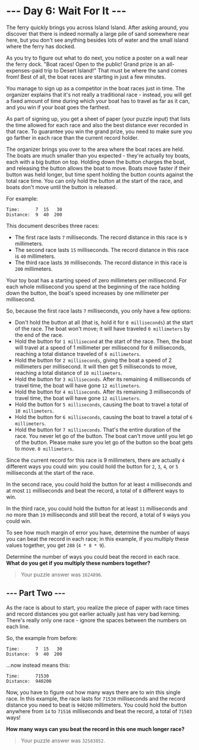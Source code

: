 # --- Day 6: Wait For It ---

The ferry quickly brings you across Island Island. After asking around, you discover that there is indeed normally a large pile of sand somewhere near here, but you don't see anything besides lots of water and the small island where the ferry has docked.

As you try to figure out what to do next, you notice a poster on a wall near the ferry dock. "Boat races! Open to the public! Grand prize is an all-expenses-paid trip to Desert Island!" That must be where the sand comes from! Best of all, the boat races are starting in just a few minutes.

You manage to sign up as a competitor in the boat races just in time. The organizer explains that it's not really a traditional race - instead, you will get a fixed amount of time during which your boat has to travel as far as it can, and you win if your boat goes the farthest.

As part of signing up, you get a sheet of paper (your puzzle input) that lists the time allowed for each race and also the best distance ever recorded in that race. To guarantee you win the grand prize, you need to make sure you go farther in each race than the current record holder.

The organizer brings you over to the area where the boat races are held. The boats are much smaller than you expected - they're actually toy boats, each with a big button on top. Holding down the button charges the boat, and releasing the button allows the boat to move. Boats move faster if their button was held longer, but time spent holding the button counts against the total race time. You can only hold the button at the start of the race, and boats don't move until the button is released.

For example:

```
Time:      7  15   30
Distance:  9  40  200
```

This document describes three races:

- The first race lasts `7` milliseconds. The record distance in this race is `9` millimeters.
- The second race lasts `15` milliseconds. The record distance in this race is `40` millimeters.
- The third race lasts `30` milliseconds. The record distance in this race is `200` millimeters.

Your toy boat has a starting speed of zero millimeters per millisecond. For each whole millisecond you spend at the beginning of the race holding down the button, the boat's speed increases by one millimeter per millisecond.

So, because the first race lasts `7` milliseconds, you only have a few options:

- Don't hold the button at all (that is, hold it for `0 milliseconds`) at the start of the race. The boat won't move; it will have traveled `0 millimeters` by the end of the race.
- Hold the button for `1 millisecond` at the start of the race. Then, the boat will travel at a speed of 1 millimeter per millisecond for 6 milliseconds, reaching a total distance traveled of `6 millimeters`.
- Hold the button for `2 milliseconds`, giving the boat a speed of 2 millimeters per millisecond. It will then get 5 milliseconds to move, reaching a total distance of `10 millimeters`.
- Hold the button for `3 milliseconds`. After its remaining 4 milliseconds of travel time, the boat will have gone `12 millimeters`.
- Hold the button for `4 milliseconds`. After its remaining 3 milliseconds of travel time, the boat will have gone `12 millimeters`.
- Hold the button for `5 milliseconds`, causing the boat to travel a total of `10 millimeters`.
- Hold the button for `6 milliseconds`, causing the boat to travel a total of `6 millimeters`.
- Hold the button for `7 milliseconds`. That's the entire duration of the race. You never let go of the button. The boat can't move until you let go of the button. Please make sure you let go of the button so the boat gets to move. `0 millimeters`.

Since the current record for this race is 9 millimeters, there are actually `4` different ways you could win: you could hold the button for `2`, `3`, `4`, or `5` milliseconds at the start of the race.

In the second race, you could hold the button for at least `4` milliseconds and at most `11` milliseconds and beat the record, a total of `8` different ways to win.

In the third race, you could hold the button for at least `11` milliseconds and no more than `19` milliseconds and still beat the record, a total of `9` ways you could win.

To see how much margin of error you have, determine the number of ways you can beat the record in each race; in this example, if you multiply these values together, you get `288` (`4 * 8 * 9`).

Determine the number of ways you could beat the record in each race. **What do you get if you multiply these numbers together?**

> Your puzzle answer was `1624896`.

## --- Part Two ---

As the race is about to start, you realize the piece of paper with race times and record distances you got earlier actually just has very bad kerning. There's really only one race - ignore the spaces between the numbers on each line.

So, the example from before:

```
Time:      7  15   30
Distance:  9  40  200
```

...now instead means this:

```
Time:      71530
Distance:  940200
```

Now, you have to figure out how many ways there are to win this single race. In this example, the race lasts for `71530` milliseconds and the record distance you need to beat is `940200` millimeters. You could hold the button anywhere from `14` to `71516` milliseconds and beat the record, a total of `71503` ways!

**How many ways can you beat the record in this one much longer race?**

> Your puzzle answer was `32583852`.
